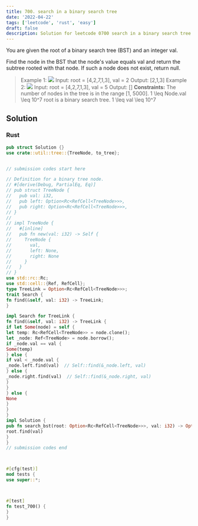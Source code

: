 ```yaml
---
title: 700. search in a binary search tree
date: '2022-04-22'
tags: ['leetcode', 'rust', 'easy']
draft: false
description: Solution for leetcode 0700 search in a binary search tree
---
```




You are given the root of a binary search tree (BST) and an integer val.

Find the node in the BST that the node's value equals val and return the subtree rooted with that node. If such a node does not exist, return null.



>   Example 1:
>   ![](https://assets.leetcode.com/uploads/2021/01/12/tree1.jpg)
>   Input: root <TeX>=</TeX> [4,2,7,1,3], val <TeX>=</TeX> 2
>   Output: [2,1,3]
>   Example 2:
>   ![](https://assets.leetcode.com/uploads/2021/01/12/tree2.jpg)
>   Input: root <TeX>=</TeX> [4,2,7,1,3], val <TeX>=</TeX> 5
>   Output: []
**Constraints:**
>   	The number of nodes in the tree is in the range [1, 5000].
>   	1 <TeX>\leq</TeX> Node.val <TeX>\leq</TeX> 10^7
>   	root is a binary search tree.
>   	1 <TeX>\leq</TeX> val <TeX>\leq</TeX> 10^7


## Solution


### Rust
```rust
pub struct Solution {}
use crate::util::tree::{TreeNode, to_tree};


// submission codes start here

// Definition for a binary tree node.
// #[derive(Debug, PartialEq, Eq)]
// pub struct TreeNode {
//   pub val: i32,
//   pub left: Option<Rc<RefCell<TreeNode>>>,
//   pub right: Option<Rc<RefCell<TreeNode>>>,
// }
//
// impl TreeNode {
//   #[inline]
//   pub fn new(val: i32) -> Self {
//     TreeNode {
//       val,
//       left: None,
//       right: None
//     }
//   }
// }
use std::rc::Rc;
use std::cell::{Ref, RefCell};
type TreeLink = Option<Rc<RefCell<TreeNode>>>;
trait Search {
fn find(&self, val: i32) -> TreeLink;
}

impl Search for TreeLink {
fn find(&self, val: i32) -> TreeLink {
if let Some(node) = self {
let temp: Rc<RefCell<TreeNode>> = node.clone();
let _node: Ref<TreeNode> = node.borrow();
if _node.val == val {
Some(temp)
} else {
if val < _node.val {
_node.left.find(val)  // Self::find(&_node.left, val)
} else {
_node.right.find(val)  // Self::find(&_node.right, val)
}
}
} else {
None
}
}
}
impl Solution {
pub fn search_bst(root: Option<Rc<RefCell<TreeNode>>>, val: i32) -> Option<Rc<RefCell<TreeNode>>> {
root.find(val)
}
}
// submission codes end



#[cfg(test)]
mod tests {
use super::*;



#[test]
fn test_700() {
}
}

```
